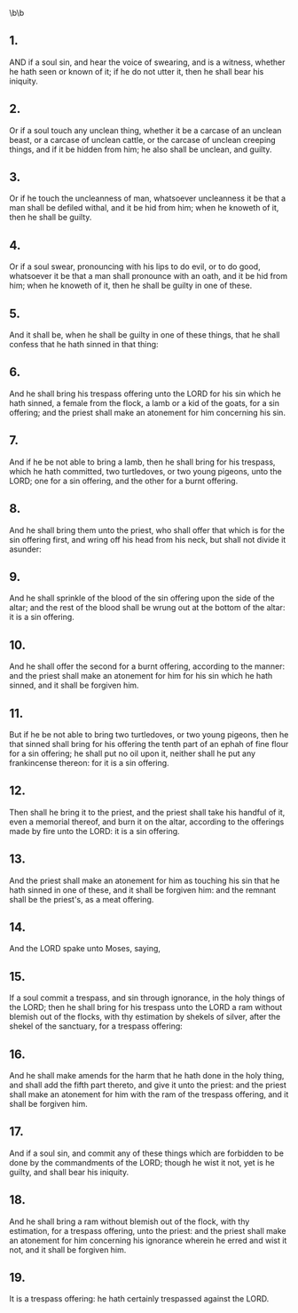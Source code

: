 \b\b
## 1.
AND if a soul sin, and hear the voice of swearing, and is a witness, whether he hath seen or known of it; if he do not utter it, then he shall bear his iniquity.
## 2.
Or if a soul touch any unclean thing, whether it be a carcase of an unclean beast, or a carcase of unclean cattle, or the carcase of unclean creeping things, and if it be hidden from him; he also shall be unclean, and guilty.
## 3.
Or if he touch the uncleanness of man, whatsoever uncleanness it be that a man shall be defiled withal, and it be hid from him; when he knoweth of it, then he shall be guilty.
## 4.
Or if a soul swear, pronouncing with his lips to do evil, or to do good, whatsoever it be that a man shall pronounce with an oath, and it be hid from him; when he knoweth of it, then he shall be guilty in one of these.
## 5.
And it shall be, when he shall be guilty in one of these things, that he shall confess that he hath sinned in that thing:
## 6.
And he shall bring his trespass offering unto the LORD for his sin which he hath sinned, a female from the flock, a lamb or a kid of the goats, for a sin offering; and the priest shall make an atonement for him concerning his sin.
## 7.
And if he be not able to bring a lamb, then he shall bring for his trespass, which he hath committed, two turtledoves, or two young pigeons, unto the LORD; one for a sin offering, and the other for a burnt offering.
## 8.
And he shall bring them unto the priest, who shall offer that which is for the sin offering first, and wring off his head from his neck, but shall not divide it asunder:
## 9.
And he shall sprinkle of the blood of the sin offering upon the side of the altar; and the rest of the blood shall be wrung out at the bottom of the altar: it is a sin offering.
## 10.
And he shall offer the second for a burnt offering, according to the manner: and the priest shall make an atonement for him for his sin which he hath sinned, and it shall be forgiven him.
## 11.
But if he be not able to bring two turtledoves, or two young pigeons, then he that sinned shall bring for his offering the tenth part of an ephah of fine flour for a sin offering; he shall put no oil upon it, neither shall he put any frankincense thereon: for it is a sin offering.
## 12.
Then shall he bring it to the priest, and the priest shall take his handful of it, even a memorial thereof, and burn it on the altar, according to the offerings made by fire unto the LORD: it is a sin offering.
## 13.
And the priest shall make an atonement for him as touching his sin that he hath sinned in one of these, and it shall be forgiven him: and the remnant shall be the priest's, as a meat offering.
## 14.
And the LORD spake unto Moses, saying,
## 15.
If a soul commit a trespass, and sin through ignorance, in the holy things of the LORD; then he shall bring for his trespass unto the LORD a ram without blemish out of the flocks, with thy estimation by shekels of silver, after the shekel of the sanctuary, for a trespass offering:
## 16.
And he shall make amends for the harm that he hath done in the holy thing, and shall add the fifth part thereto, and give it unto the priest: and the priest shall make an atonement for him with the ram of the trespass offering, and it shall be forgiven him.
## 17.
And if a soul sin, and commit any of these things which are forbidden to be done by the commandments of the LORD; though he wist it not, yet is he guilty, and shall bear his iniquity.
## 18.
And he shall bring a ram without blemish out of the flock, with thy estimation, for a trespass offering, unto the priest: and the priest shall make an atonement for him concerning his ignorance wherein he erred and wist it not, and it shall be forgiven him.
## 19.
It is a trespass offering: he hath certainly trespassed against the LORD.
